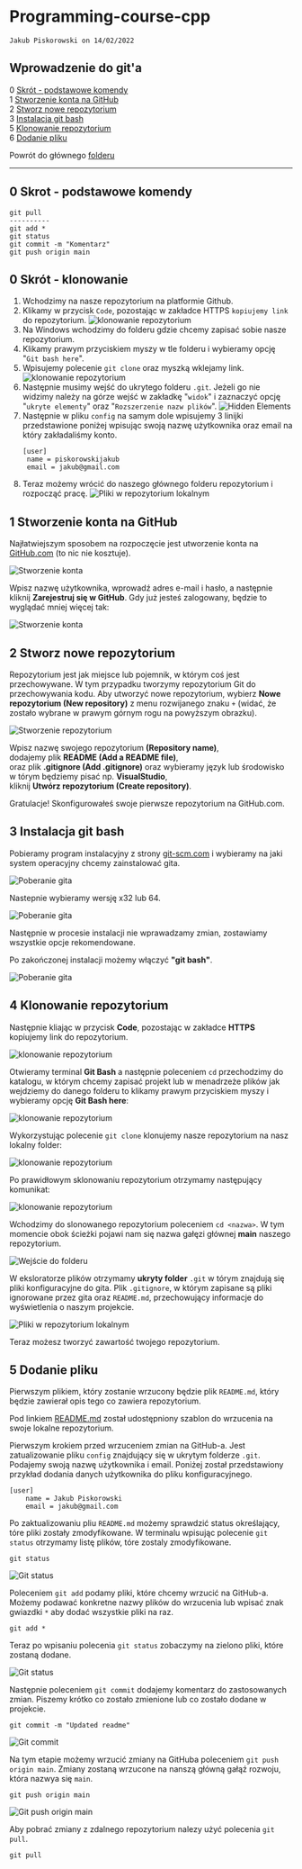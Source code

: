 # Programming-course-cpp

`Jakub Piskorowski on 14/02/2022`

## Wprowadzenie do git'a

0 [Skrót - podstawowe komendy](#0-skrot---podstawowe-komendy) \
1 [Stworzenie konta na GitHub](#1-stworzenie-konta-na-github) \
2 [Stworz nowe repozytorium](#2-stworz-nowe-repozytorium) \
3 [Instalacja git bash](#3-instalacja-git-bash) \
5 [Klonowanie repozytorium](#4-klonowanie-repozytorium) \
6 [Dodanie pliku](#5-dodanie-pliku)

Powrót do głównego [folderu](../../README.md)

---

## 0 Skrot - podstawowe komendy

```text
git pull
----------
git add *
git status
git commit -m "Komentarz"
git push origin main
```

## 0 Skrót - klonowanie

1. Wchodzimy na nasze repozytorium na platformie Github.
2. Klikamy w przycisk `Code`, pozostając w zakładce HTTPS `kopiujemy link` do repozytorium.
   ![klonowanie repozytorium](img/04cloneRepo.png)
3. Na Windows wchodzimy do folderu gdzie chcemy zapisać sobie nasze repozytorium.
4. Klikamy prawym przyciskiem myszy w tle folderu i wybieramy opcję "`Git bash here`".
5. Wpisujemy polecenie `git clone` oraz myszką wklejamy link.
   ![klonowanie repozytorium](img/06gitClone.png)
6. Następnie musimy wejść do ukrytego folderu `.git`. Jeżeli go nie widzimy należy na górze wejść w zakładkę "`widok`" i zaznaczyć opcję "`ukryte elementy`" oraz "`Rozszerzenie nazw plików`".
   ![Hidden Elements](./img/17gitHiddenElements.png)
7. Następnie w pliku `config` na samym dole wpisujemy 3 linijki przedstawione poniżej wpisując swoją nazwę użytkownika oraz email na który zakładaliśmy konto.
   ```text
   [user]
    name = piskorowskijakub
    email = jakub@gmail.com
   ```
8. Teraz możemy wrócić do naszego głównego folderu repozytorium i rozpocząć pracę.
   ![Pliki w repozytorium lokalnym](img/09repoDirectory.png)

## 1 Stworzenie konta na GitHub

Najłatwiejszym sposobem na rozpoczęcie jest utworzenie konta na [GitHub.com](https://github.com) (to nic nie kosztuje).

![Stworzenie konta](img/01create.png)

Wpisz nazwę użytkownika, wprowadź adres e-mail i hasło, a następnie kliknij **Zarejestruj się w GitHub**. Gdy już jesteś zalogowany, będzie to wyglądać mniej więcej tak:

![Stworzenie konta](img/02create.png)

## 2 Stworz nowe repozytorium

Repozytorium jest jak miejsce lub pojemnik, w którym coś jest przechowywane. W tym przypadku tworzymy repozytorium Git do przechowywania kodu. Aby utworzyć nowe repozytorium, wybierz **Nowe repozytorium (New repository)** z menu rozwijanego znaku `+` (widać, że zostało wybrane w prawym górnym rogu na powyższym obrazku).

![Stworzenie repozytorium](img/03createRepo.png)

Wpisz nazwę swojego repozytorium **(Repository name)**, \
dodajemy plik **README (Add a README file)**, \
oraz plik **.gitignore (Add .gitignore)** oraz wybieramy język lub środowisko w tórym będziemy pisać np. **VisualStudio**, \
kliknij **Utwórz repozytorium (Create repository)**.

Gratulacje! Skonfigurowałeś swoje pierwsze repozytorium na GitHub.com.

## 3 Instalacja git bash

Pobieramy program instalacyjny z strony [git-scm.com](https://git-scm.com/downloads) i wybieramy na jaki system operacyjny chcemy zainstalować gita.

![Poberanie gita](img/14gitDownload.png)

Nastepnie wybieramy wersję x32 lub 64.

![Poberanie gita](img/15gitDownload.png)

Następnie w procesie instalacji nie wprawadzamy zmian, zostawiamy wszystkie opcje rekomendowane.

Po zakończonej instalacji możemy włączyć **"git bash"**.

![Poberanie gita](img/16gitDownload.png)

## 4 Klonowanie repozytorium

Następnie kliając w przycisk **Code**, pozostając w zakładce **HTTPS** kopiujemy link do repozytorium.

![klonowanie repozytorium](img/04cloneRepo.png)

Otwieramy terminal **Git Bash** a następnie poleceniem `cd` przechodzimy do katalogu, w którym chcemy zapisać projekt lub w menadrzeże plików jak wejdziemy do danego folderu to klikamy prawym przyciskiem myszy i wybieramy opcję **Git Bash here**:

![klonowanie repozytorium](img/05gitBash.png)

Wykorzystując polecenie ``git clone`` klonujemy nasze repozytorium na nasz lokalny folder:

![klonowanie repozytorium](img/06gitClone.png)

Po prawidłowym sklonowaniu repozytorium otrzymamy następujący komunikat:

![klonowanie repozytorium](img/07gitClone.png)

Wchodzimy do slonowanego repozytorium poleceniem `cd <nazwa>`. W tym momencie obok ścieżki pojawi nam się nazwa gałęzi głównej **main** naszego repozytorium.

![Wejście do folderu](img/08gitCd.png)

W eksloratorze plików otrzymamy **ukryty folder** ``.git`` w tórym znajdują się pliki konfiguracyjne do gita. Plik `.gitignore`, w którym zapisane są pliki ignorowane przez gita oraz `README.md`, przechowujący informacje do wyświetlenia o naszym projekcie.

![Pliki w repozytorium lokalnym](img/09repoDirectory.png)

Teraz możesz tworzyć zawartość twojego repozytorium.

## 5 Dodanie pliku

Pierwszym plikiem, który zostanie wrzucony będzie plik `README.md`, który będzie zawierał opis tego co zawiera repozytorium.

Pod linkiem [README.md](img/README.md) został udostępniony szablon do wrzucenia na swoje lokalne repozytorium.

Pierwszym krokiem przed wrzuceniem zmian na GitHub-a. Jest zatualizowanie pliku `config` znajdujący się w ukrytym folderze `.git`. Podajemy swoją nazwę użytkownika i email. Poniżej został przedstawiony przykład dodania danych użytkownika do pliku konfiguracyjnego.

```text
[user]
    name = Jakub Piskorowski
    email = jakub@gmail.com
```

Po zaktualizowaniu pliu `README.md` możemy sprawdzić status określający, tóre pliki zostały zmodyfikowane. W terminalu wpisując polecenie `git status` otrzymamy listę plików, tóre zostaly zmodyfikowane.

```text
git status
```

![Git status](img/10gitStatus.png)

Poleceniem `git add` podamy pliki, które chcemy wrzucić na GitHub-a. Możemy podawać konkretne nazwy plików do wrzucenia lub wpisać znak gwiazdki `*` aby dodać wszystkie pliki na raz.

```text
git add *
```

Teraz po wpisaniu polecenia `git status` zobaczymy na zielono pliki, które zostaną dodane.

![Git status](img/11gitStatus.png)

Następnie poleceniem `git commit` dodajemy komentarz do zastosowanych zmian. Piszemy krótko co zostało zmienione lub co zostało dodane w projekcie.

```text
git commit -m "Updated readme"
```

![Git commit](img/12gitCommit.png)

Na tym etapie możemy wrzucić zmiany na GitHuba poleceniem `git push origin main`. Zmiany zostaną wrzucone na nanszą główną gałąź rozwoju, która nazwya się `main`.

```text
git push origin main
```

![Git push origin main](img/13gitPush.png)

Aby pobrać zmiany z zdalnego repozytorium nalezy użyć polecenia `git pull`.

```text
git pull
```
